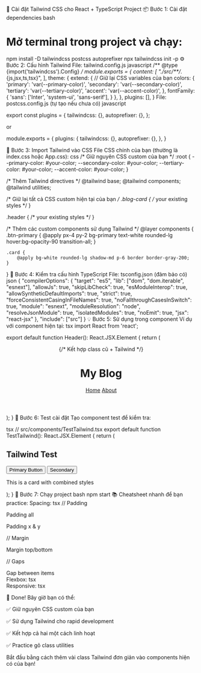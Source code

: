🚀 Cài đặt Tailwind CSS cho React + TypeScript Project
📦 Bước 1: Cài đặt dependencies
bash
# Mở terminal trong project và chạy:
npm install -D tailwindcss postcss autoprefixer
npx tailwindcss init -p
⚙️ Bước 2: Cấu hình Tailwind
File: tailwind.config.js
javascript
/** @type {import('tailwindcss').Config} */
module.exports = {
	content: [
		"./src/**/*.{js,jsx,ts,tsx}",
	],
	theme: {
		extend: {
			// Giữ lại CSS variables của bạn
			colors: {
				'primary': 'var(--primary-color)',
				'secondary': 'var(--secondary-color)',
				'tertiary': 'var(--tertiary-color)',
				'accent': 'var(--accent-color)',
			},
			fontFamily: {
				'sans': ['Inter', 'system-ui', 'sans-serif'],
			}
		},
	},
	plugins: [],
}
File: postcss.config.js (tự tạo nếu chưa có)
javascript

export const plugins = {
	tailwindcss: {},
	autoprefixer: {},
};

or

module.exports = {
	plugins: {
		tailwindcss: {},
		autoprefixer: {},
	},
}

🎨 Bước 3: Import Tailwind vào CSS
File CSS chính của bạn (thường là index.css hoặc App.css):
css
/* Giữ nguyên CSS custom của bạn */
:root {
	--primary-color: #your-color;
	--secondary-color: #your-color;
	--tertiary-color: #your-color;
	--accent-color: #your-color;
}

/* Thêm Tailwind directives */
@tailwind base;
@tailwind components;
@tailwind utilities;

/* Giữ lại tất cả CSS custom hiện tại của bạn */
.blog-card {
	/* your existing styles */
}

.header {
	/* your existing styles */
}

/* Thêm các custom components sử dụng Tailwind */
@layer components {
	.btn-primary {
		@apply px-4 py-2 bg-primary text-white rounded-lg hover:bg-opacity-90 transition-all;
	}
	
	.card {
		@apply bg-white rounded-lg shadow-md p-6 border border-gray-200;
	}
}
🔧 Bước 4: Kiểm tra cấu hình TypeScript
File: tsconfig.json (đảm bảo có)
json
{
	"compilerOptions": {
		"target": "es5",
		"lib": ["dom", "dom.iterable", "esnext"],
		"allowJs": true,
		"skipLibCheck": true,
		"esModuleInterop": true,
		"allowSyntheticDefaultImports": true,
		"strict": true,
		"forceConsistentCasingInFileNames": true,
		"noFallthroughCasesInSwitch": true,
		"module": "esnext",
		"moduleResolution": "node",
		"resolveJsonModule": true,
		"isolatedModules": true,
		"noEmit": true,
		"jsx": "react-jsx"
	},
	"include": ["src"]
}
💡 Bước 5: Sử dụng trong component
Ví dụ với component hiện tại:
tsx
import React from 'react';

export default function Header(): React.JSX.Element {
	return (
		<header className="header bg-primary text-white p-4 shadow-lg">
			{/* Kết hợp class cũ + Tailwind */}
			<div className="container mx-auto flex justify-between items-center">
				<h1 className="text-2xl font-bold">My Blog</h1>
				<nav className="flex gap-4">
					<a href="/" className="hover:text-accent transition-colors">Home</a>
					<a href="/about" className="hover:text-accent transition-colors">About</a>
				</nav>
			</div>
		</header>
	);
}
🎯 Bước 6: Test cài đặt
Tạo component test để kiểm tra:

tsx
// src/components/TestTailwind.tsx
export default function TestTailwind(): React.JSX.Element {
	return (
		<div className="p-6">
			<h2 className="text-2xl font-bold text-primary mb-4">Tailwind Test</h2>
			<div className="flex gap-4 mb-4">
				<button className="btn-primary">Primary Button</button>
				<button className="px-4 py-2 bg-secondary text-white rounded">
					Secondary
				</button>
			</div>
			<div className="card">
				<p>This is a card with combined styles</p>
			</div>
		</div>
	);
}
🚀 Bước 7: Chạy project
bash
npm start
📚 Cheatsheet nhanh để bạn practice:
Spacing:
tsx
// Padding
<p className="p-4">Padding all</p>
<p className="px-4 py-2">Padding x & y</p>

// Margin  
<div className="mt-4 mb-2 mx-auto">Margin top/bottom</div>

// Gaps
<div className="flex gap-4">Gap between items</div>
Flexbox:
tsx
<div className="flex justify-between items-center">
<div className="flex flex-col md:flex-row">
Responsive:
tsx
<div className="w-full md:w-1/2 lg:w-1/3">
<p className="text-sm md:text-base lg:text-lg">
🎉 Done!
Bây giờ bạn có thể:

✅ Giữ nguyên CSS custom của bạn

✅ Sử dụng Tailwind cho rapid development

✅ Kết hợp cả hai một cách linh hoạt

✅ Practice gõ class utilities

Bắt đầu bằng cách thêm vài class Tailwind đơn giản vào components hiện có của bạn!